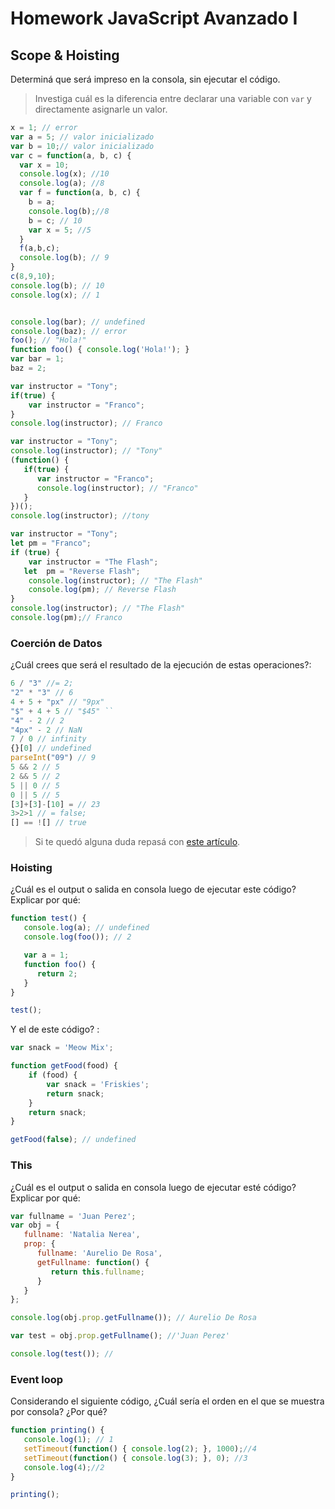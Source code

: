 
# Homework JavaScript Avanzado I

## Scope & Hoisting

Determiná que será impreso en la consola, sin ejecutar el código.

> Investiga cuál es la diferencia entre declarar una variable con `var` y directamente asignarle un valor.

```javascript
x = 1; // error 
var a = 5; // valor inicializado
var b = 10;// valor inicializado
var c = function(a, b, c) {
  var x = 10;
  console.log(x); //10
  console.log(a); //8
  var f = function(a, b, c) {
    b = a;
    console.log(b);//8
    b = c; // 10
    var x = 5; //5
  }
  f(a,b,c);
  console.log(b); // 9
}
c(8,9,10);
console.log(b); // 10
console.log(x); // 1
```

```javascript

console.log(bar); // undefined
console.log(baz); // error
foo(); // "Hola!"
function foo() { console.log('Hola!'); }
var bar = 1;
baz = 2;

```

```javascript
var instructor = "Tony";
if(true) {
    var instructor = "Franco";
}
console.log(instructor); // Franco
```

```javascript
var instructor = "Tony";
console.log(instructor); // "Tony"
(function() {
   if(true) {
      var instructor = "Franco";
      console.log(instructor); // "Franco"
   }
})();
console.log(instructor); //tony
```

```javascript
var instructor = "Tony";
let pm = "Franco";
if (true) {
    var instructor = "The Flash";
   let  pm = "Reverse Flash";
    console.log(instructor); // "The Flash"
    console.log(pm); // Reverse Flash
}
console.log(instructor); // "The Flash"
console.log(pm);// Franco
```
### Coerción de Datos

¿Cuál crees que será el resultado de la ejecución de estas operaciones?:

```javascript
6 / "3" //= 2; 
"2" * "3" // 6
4 + 5 + "px" // "9px"
"$" + 4 + 5 // "$45" ``
"4" - 2 // 2
"4px" - 2 // NaN
7 / 0 // infinity
{}[0] // undefined
parseInt("09") // 9
5 && 2 // 5 
2 && 5 // 2
5 || 0 // 5
0 || 5 // 5
[3]+[3]-[10] = // 23
3>2>1 // = false;
[] == ![] // true
```

> Si te quedó alguna duda repasá con [este artículo](http://javascript.info/tutorial/object-conversion).


### Hoisting

¿Cuál es el output o salida en consola luego de ejecutar este código? Explicar por qué:

```javascript
function test() {
   console.log(a); // undefined
   console.log(foo()); // 2

   var a = 1;
   function foo() {
      return 2;
   }
}

test();
```

Y el de este código? :

```javascript
var snack = 'Meow Mix';

function getFood(food) {
    if (food) { 
        var snack = 'Friskies';
        return snack;
    }
    return snack; 
}

getFood(false); // undefined
```


### This

¿Cuál es el output o salida en consola luego de ejecutar esté código? Explicar por qué:

```javascript
var fullname = 'Juan Perez';
var obj = {
   fullname: 'Natalia Nerea',
   prop: {
      fullname: 'Aurelio De Rosa',
      getFullname: function() {
         return this.fullname;
      }
   }
};

console.log(obj.prop.getFullname()); // Aurelio De Rosa

var test = obj.prop.getFullname(); //'Juan Perez'

console.log(test()); // 
```

### Event loop

Considerando el siguiente código, ¿Cuál sería el orden en el que se muestra por consola? ¿Por qué?

```javascript
function printing() {
   console.log(1); // 1
   setTimeout(function() { console.log(2); }, 1000);//4
   setTimeout(function() { console.log(3); }, 0); //3
   console.log(4);//2
}

printing();
```
